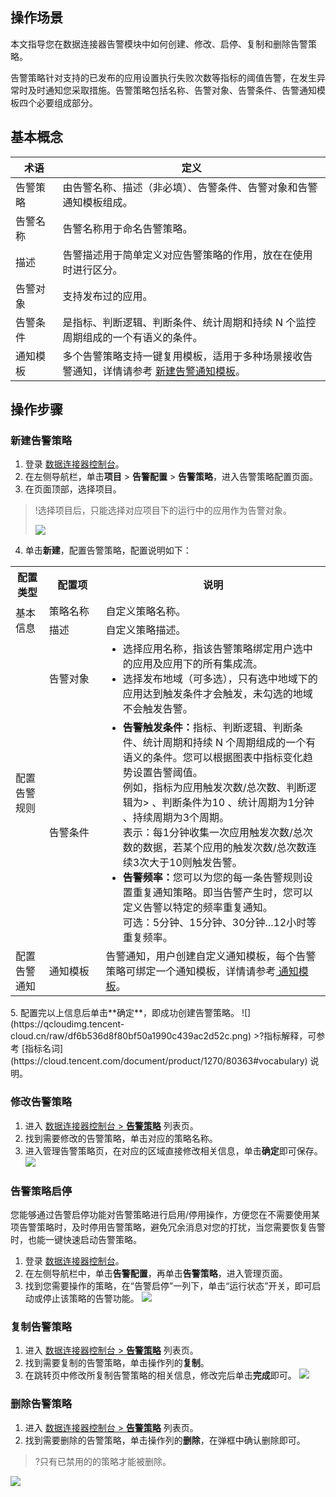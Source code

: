 ## 操作场景

本文指导您在数据连接器告警模块中如何创建、修改、启停、复制和删除告警策略。

告警策略针对支持的已发布的应用设置执行失败次数等指标的阈值告警，在发生异常时及时通知您采取措施。告警策略包括名称、告警对象、告警条件、告警通知模板四个必要组成部分。

## 基本概念

<table>
<thead>
<tr>
<th width="15%">术语</th>
<th width="85%">定义</th>
</tr>
</thead>
<tbody><tr>
<td width="15%">告警策略</td>
<td width="85%">由告警名称、描述（非必填）、告警条件、告警对象和告警通知模板组成。</td>
</tr>
<tr>
<td>告警名称</td>
<td>告警名称用于命名告警策略。</td>
</tr>
<tr>
<td>描述</td>
<td>告警描述用于简单定义对应告警策略的作用，放在在使用时进行区分。</td>
</tr>
<tr>
<td>告警对象</td>
<td>支持发布过的应用。</td>
</tr>
<tr>
<td>告警条件</td>
<td>是指标、判断逻辑、判断条件、统计周期和持续 N 个监控周期组成的一个有语义的条件。</td>
</tr>  
<tr>
<td>通知模板</td>
 <td>多个告警策略支持一键复用模板，适用于多种场景接收告警通知，详情请参考 <a href="https://cloud.tencent.com/document/product/1270/80370#new">新建告警通知模板</a>。</td>
</tr>
</tbody></table>



## 操作步骤

### 新建告警策略

1. 登录 [数据连接器控制台](https://ipaas.cloud.tencent.com/alarm)。
2. 在左侧导航栏，单击**项目** > **告警配置** > **告警策略**，进入告警策略配置页面。
3. 在页面顶部，选择项目。
> !选择项目后，只能选择对应项目下的运行中的应用作为告警对象。
>
> ![](https://qcloudimg.tencent-cloud.cn/raw/c5df73def180cdf0e527f213b709a4df.png)
4. 单击**新建**，配置告警策略，配置说明如下：
<table>
  <tr>
    <th>配置类型</th>
    <th width="18%">配置项</th>
    <th>说明</th>
  </tr>
  <tr>
    <td  rowspan="2"> 基本信息</td>
    <td>策略名称</td>
    <td>自定义策略名称。</td>
  </tr>
  <tr>
    <td>描述</td>
    <td>自定义策略描述。</td>
  </tr>
  <tr>
    <td rowspan="2">配置告警规则</td>
    <td>告警对象</td>
    <td>
		<ul style="margin:0;">
	 <li>选择应用名称，指该告警策略绑定用户选中的应用及应用下的所有集成流。
	  <li>选择发布地域（可多选），只有选中地域下的应用达到触发条件才会触发，未勾选的地域不会触发告警。
		</ul>
		</td>
				<tr>
    <td>告警条件</td>
    <td>
      <ul style="margin:0;">
        <li><b>告警触发条件：</b>指标、判断逻辑、判断条件、统计周期和持续 N 个周期组成的一个有语义的条件。您可以根据图表中指标变化趋势设置告警阈值。<br>例如，指标为应用触发次数/总次数、判断逻辑为> 、判断条件为10 、统计周期为1分钟 、持续周期为3个周期。<br>表示：每1分钟收集一次应用触发次数/总次数的数据，若某个应用的触发次数/总次数连续3次大于10则触发告警。
        </li>   
    <li><b>告警频率：</b>您可以为您的每一条告警规则设置重复通知策略。即当告警产生时，您可以定义告警以特定的频率重复通知。<br>可选：5分钟、15分钟、30分钟...12小时等重复频率。
      </ul></td>
			 </tr>
   <tr>
        <td >配置告警通知</td>
				  <td>通知模板</td>
        <td>告警通知，用户创建自定义通知模板，每个告警策略可绑定一个通知模板，详情请参考<a href="https://cloud.tencent.com/document/product/1270/80370"> 通知模板</a>。</li></td>
    </tr>
</table>
5. 配置完以上信息后单击**确定**，即成功创建告警策略。
   ![](https://qcloudimg.tencent-cloud.cn/raw/df6b536d8f80bf50a1990c439ac2d52c.png)
>?指标解释，可参考 [指标名词](https://cloud.tencent.com/document/product/1270/80363#vocabulary) 说明。

### 修改告警策略

1. 进入 [数据连接器控制台 > **告警策略**](https://ipaas.cloud.tencent.com/alarm) 列表页。
2. 找到需要修改的告警策略，单击对应的策略名称。
3. 进入管理告警策略页，在对应的区域直接修改相关信息，单击**确定**即可保存。
   ![](https://qcloudimg.tencent-cloud.cn/raw/5ca22eb0d1a298097e9deec6525203d0.png)

### 告警策略启停

您能够通过告警启停功能对告警策略进行启用/停用操作，方便您在不需要使用某项告警策略时，及时停用告警策略，避免冗余消息对您的打扰，当您需要恢复告警时，也能一键快速启动告警策略。 

1. 登录 [数据连接器控制台](https://ipaas.cloud.tencent.com/alarm)。
2. 在左侧导航栏中，单击**告警配置**，再单击**告警策略**，进入管理页面。
3. 找到您需要操作的策略，在“告警启停”一列下，单击“运行状态”开关，即可启动或停止该策略的告警功能。
   ![](https://qcloudimg.tencent-cloud.cn/raw/4948719954961686d4aa2b19b9eca2fc.png)

### 复制告警策略

1. 进入 [数据连接器控制台 > **告警策略**](https://ipaas.cloud.tencent.com/alarm) 列表页。
2. 找到需要复制的告警策略，单击操作列的**复制**。
3. 在跳转页中修改所复制告警策略的相关信息，修改完后单击**完成**即可。
   ![](https://qcloudimg.tencent-cloud.cn/raw/c0f428ceec9b0899edb1bf8f5271256f.png)

### 删除告警策略

1. 进入 [数据连接器控制台 > **告警策略**](https://ipaas.cloud.tencent.com/alarm) 列表页。
2. 找到需要删除的告警策略，单击操作列的**删除**，在弹框中确认删除即可。
> ?只有已禁用的的策略才能被删除。
>
![](https://qcloudimg.tencent-cloud.cn/raw/f5e466f4a0b923371abc4b5bffdca6bf.png)
